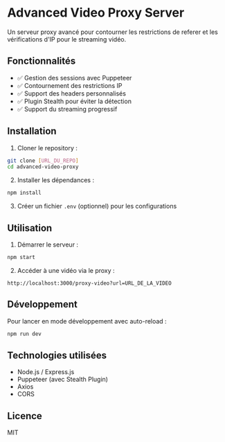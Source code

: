 # Advanced Video Proxy Server

Un serveur proxy avancé pour contourner les restrictions de referer et les vérifications d'IP pour le streaming vidéo.

## Fonctionnalités

- ✅ Gestion des sessions avec Puppeteer
- ✅ Contournement des restrictions IP
- ✅ Support des headers personnalisés
- ✅ Plugin Stealth pour éviter la détection
- ✅ Support du streaming progressif

## Installation

1. Cloner le repository :
```bash
git clone [URL_DU_REPO]
cd advanced-video-proxy
```

2. Installer les dépendances :
```bash
npm install
```

3. Créer un fichier `.env` (optionnel) pour les configurations

## Utilisation

1. Démarrer le serveur :
```bash
npm start
```

2. Accéder à une vidéo via le proxy :
```
http://localhost:3000/proxy-video?url=URL_DE_LA_VIDEO
```

## Développement

Pour lancer en mode développement avec auto-reload :
```bash
npm run dev
```

## Technologies utilisées

- Node.js / Express.js
- Puppeteer (avec Stealth Plugin)
- Axios
- CORS

## Licence

MIT

